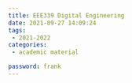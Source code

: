 ```yaml
---
title: EEE339 Digital Engineering
date: 2021-09-27 14:09:24
tags:
 - 2021-2022
categories: 
 - academic material

password: frank
---
```

